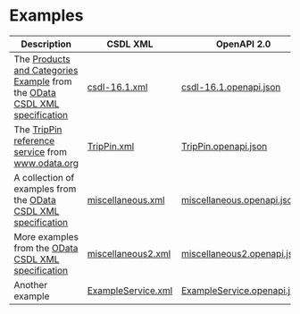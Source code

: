 # Examples

Description | CSDL XML | OpenAPI 2.0 | OpenAPI 3.0.0
------------|----------|-------------|--------------
The [Products and Categories Example](http://docs.oasis-open.org/odata/odata-csdl-xml/v4.01/cs01/odata-csdl-xml-v4.01-cs01.html#sec_ProductsandCategoriesExample) from the [OData CSDL XML specification](http://docs.oasis-open.org/odata/odata-csdl-xml/v4.01/odata-csdl-xml-v4.01.html) | [csdl-16.1.xml](csdl-16.1.xml) | [csdl-16.1.openapi.json](csdl-16.1.openapi.json)  | [csdl-16.1.openapi3.json](csdl-16.1.openapi3.json) 
The [TripPin reference service](http://services.odata.org/TripPinRESTierService/(S(g1oafwlrmrrsxbqyul33p15y))/) from www.odata.org | [TripPin.xml](TripPin.xml) | [TripPin.openapi.json](TripPin.openapi.json)  | [TripPin.openapi3.json](TripPin.openapi3.json)
A collection of examples from the [OData CSDL XML specification](http://docs.oasis-open.org/odata/odata-csdl-xml/v4.01/odata-csdl-xml-v4.01.html) | [miscellaneous.xml](miscellaneous.xml)  | [miscellaneous.openapi.json](miscellaneous.openapi.json)   | [miscellaneous.openapi3.json](miscellaneous.openapi3.json) 
More examples from the [OData CSDL XML specification](http://docs.oasis-open.org/odata/odata-csdl-xml/v4.01/odata-csdl-xml-v4.01.html) | [miscellaneous2.xml](miscellaneous2.xml) | [miscellaneous2.openapi.json](miscellaneous2.openapi.json) | [miscellaneous2.openapi3.json](miscellaneous2.openapi3.json)
Another example | [ExampleService.xml](ExampleService.xml) | [ExampleService.openapi.json](ExampleService.openapi.json) | [ExampleService.openapi3.json](ExampleService.openapi3.json)